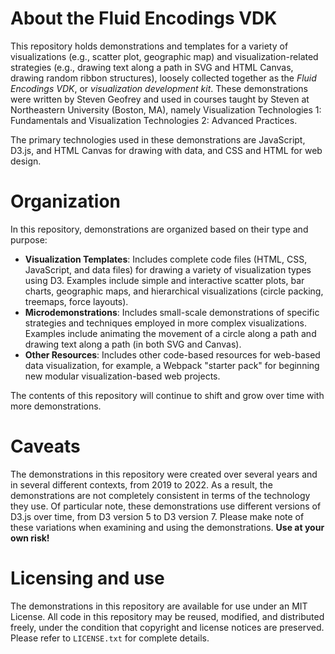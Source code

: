 # About the Fluid Encodings VDK

This repository holds demonstrations and templates for a variety of visualizations (e.g., scatter plot, geographic map) and visualization-related strategies (e.g., drawing text along a path in SVG and HTML Canvas, drawing random ribbon structures), loosely collected together as the *Fluid Encodings VDK*, or *visualization development kit*. These demonstrations were written by Steven Geofrey and used in courses taught by Steven at Northeastern University (Boston, MA), namely Visualization Technologies 1: Fundamentals and Visualization Technologies 2: Advanced Practices.

The primary technologies used in these demonstrations are JavaScript, D3.js, and HTML Canvas for drawing with data, and CSS and HTML for web design.

# Organization

In this repository, demonstrations are organized based on their type and purpose:
* **Visualization Templates**: Includes complete code files (HTML, CSS, JavaScript, and data files) for drawing a variety of visualization types using D3. Examples include simple and interactive scatter plots, bar charts, geographic maps, and hierarchical visualizations (circle packing, treemaps, force layouts).
* **Microdemonstrations**: Includes small-scale demonstrations of specific strategies and techniques employed in more complex visualizations. Examples include animating the movement of a circle along a path and drawing text along a path (in both SVG and Canvas).
* **Other Resources**: Includes other code-based resources for web-based data visualization, for example, a Webpack "starter pack" for beginning new modular visualization-based web projects.

The contents of this repository will continue to shift and grow over time with more demonstrations.

# Caveats

The demonstrations in this repository were created over several years and in several different contexts, from 2019 to 2022. As a result, the demonstrations are not completely consistent in terms of the technology they use. Of particular note, these demonstrations use different versions of D3.js over time, from D3 version 5 to D3 version 7. Please make note of these variations when examining and using the demonstrations. **Use at your own risk!**

# Licensing and use

The demonstrations in this repository are available for use under an MIT License. All code in this repository may be reused, modified, and distributed freely, under the condition that copyright and license notices are preserved. Please refer to `LICENSE.txt` for complete details. 